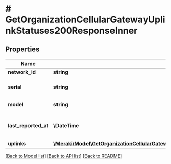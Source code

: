 # # GetOrganizationCellularGatewayUplinkStatuses200ResponseInner

## Properties

Name | Type | Description | Notes
------------ | ------------- | ------------- | -------------
**network_id** | **string** | Network Id | [optional]
**serial** | **string** | Serial number of the device | [optional]
**model** | **string** | Device model | [optional]
**last_reported_at** | **\DateTime** | Last reported time for the device | [optional]
**uplinks** | [**\Meraki\Model\GetOrganizationCellularGatewayUplinkStatuses200ResponseInnerUplinksInner[]**](GetOrganizationCellularGatewayUplinkStatuses200ResponseInnerUplinksInner.md) | Uplinks info | [optional]

[[Back to Model list]](../../README.md#models) [[Back to API list]](../../README.md#endpoints) [[Back to README]](../../README.md)
